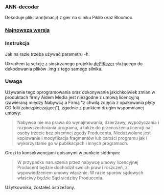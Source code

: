 ### ANN-decoder
Dekoduje pliki .ann(imacji) z gier na silniku Piklib oraz Bloomoo.

### [Najnowsza wersja](https://github.com/mysliwy112/ANN-decoder/releases)

### Instrukcja
Jak na razie trzeba używać parametru -h. 

Ukradłem tą sekcję z siostrzanego projektu [dePIKczer](https://github.com/Dove6/dePIKczer/raw/master/Release/dePIKczer.exe) służącego do dekodowania plików .img z tego samego silnika.

### Uwaga
Używanie tego oprogramowania oraz dokonywanie jakichkolwiek zmian w produktach firmy Aidem Media jest niezgodne z umową licencyjną (zawieraną między Nabywcą a Firmą "z chwilą zdjęcia z opakowania płyty CD folii zabezpieczającej"), zgodnie z punktem drugim wspomnianej umowy:  
>Nabywca nie ma prawa do wynajmowania, dzierżawy, wypożyczania i rozpowszechniania programu, a także do przenoszenia licencji na osoby trzecie bez pisemnej zgody Producenta. Niedozwolone jest kopiowanie i modyfikacja fragmentów lub całości programu jak i wykorzystanie go w publikacjach i innych programach.

Grozi to konsekwencjami opisanymi w punkcie siódmym:  
>W przypadku naruszenia przez nabywcę umowy licencyjnej Producent będzie dochodził swoich praw i roszczeń, z wypowiedzeniem umowy włącznie. W razie sporów sądowych właściwy będzie Sąd siedziby Producenta.

Użytkowniku, zostałeś ostrzeżony.
